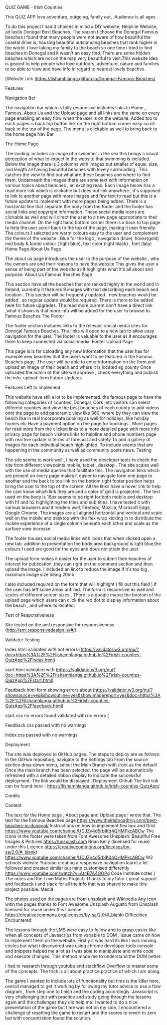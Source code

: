 QUIZ GAME - Irish Counties

This QUIZ APP love adventure, outgoing, family out, .Audience is all ages .

To do this project I had 3 choices in mind a DIY website, Helpline Website, ad lastly Donegal Best Beaches. The reason I choose the Donegal Famous beaches i found that many people were not aware of how beautiful the coastal drive is, housing beautiful outstanding beaches that rank higher in the world. I love taking my family to the beach so one time i tried to find beaches in Donegal and it wasn't an easy find. There are some hidden beaches which are not on the map very beautiful to visit.This website idea is geared to help people who love outdoors, adventure, nature and families to be able to view and have info in regard to nearest lovely beaches.

[Website Link ]https://lishamhlanga.github.io/Donegal-Famous-Beaches/

Features

Navigation Bar

The navigation bar which is fully responsive includes links to Home , Famous, About Us and the Upload page and all links are the same on every page enabling an easy flow when the user is on the website.
Added too to each pages is back top button link on the right bottom corner easy scroll back to the top of the page.
The menu is clickable as well to bring back to the home page
Nav Bar

The Home Page

The landing includes an image of a swimmer in the sea this brings a visual perception of what to expect in the website that swimming is included.
Below the image there is 3 columns with images but smaller of equal, size, and length all having beautiful beaches with lovely surrounding . This catches the view to find out what are these beaches and where to find them.
Underneath the images there are some text with information on various topics about beaches , an exciting read.
Each image below has a read more link which is clickable but does not link anywhere , it's supposed to link to another page with more images and few text to read but this is a future update to implement with more pages being added.
There is a horizontal line that separate the body from the footer and the footer has social links and copyright information. These social media icons are clickable as well and will direct the user to a new page appropriate to their media channel.
On the right hand bottom corner there is a back to top page to help the user scroll back to the top of the page, making it user friendly.
The colours I selected are warm colours easy to the user and complement the theme of the website . Blue for the logo , navigation (blue), hover{gold) mid body & footer colour ( light blue), text color (light black) , font (lato) Home Page
About Us Page

The about us page introduces the user to the purpose of the website , who the owners are and their reasons to have the website
This gives the user a sense of being part of the website as it highlights what it's all about and purpose. About Us
Famous Beaches Page

This section have all the beaches that are ranked highly in the world and in Ireland, currently it features 9 images with text describing each beach and location .
This section will be frequently updated , new beaches would be added , so regular update would be required.
There is more to be added here for future upgrades.
The read more current don't have a direct link ,what it shows is that more info will be added for the user to browse to. Famous Beaches
The Footer

The footer section includes links to the relevant social media sites for Donegal Famous Beaches. The links will open to a new tab to allow easy navigation for the user.
The footer is valuable to the user as it encourages them to keep connected via social media. Footer
Upload Page

This page is is for uploading any new information that the user has for example new beaches that the users want to be featured in the Famous Beaches page.
The user will be able to enter information on the form and upload an image of their beach and where it is located eg county
Once uploaded the admin of the site will approve , check everything and publish the info. upload-form
Future Updates

Features Left to Implement

This website have still a lot to be implemented.
the famous page to have the following
categories of counties ,Donegal, Cork ,etc
visitors can select different counties and view the best beaches of each county
to add videos onto the page
to add panoramic view like 360, where by they can view the beach like in real
Incorporate booking as well for holidays, like holiday homes etc
Have a payment option on the page for bookings .
More pages for read more from the clicked links to a more detailed page with more info
privacy page for beach visitors
links to helpline and phone numbers
page with real live update in terms of forecast and safety
To add a gallery of images for each individual beach highlighted.
To include events that are happening in the community as well as community posts news.
Testing

The site seems to work well , I have used the developer tools to check the site from different viewpoints mobile, tablet , desktop . The site scales well with the use of media queries that facilitate this. The navigation links which are present on every page makes it easier to navigate form one page to another and the back to top link on the bottom right footer position helps bring the user to the top of the screen. All the links have a hover link to help the user know which link they are and a color of gold is projected . The text used on the body is 16px seems to be right for both mobile and desktop with h1 and h2 highlighting the titles and sub titles. I have tested it with various browsers and it renders well, Firefeox, Mozilla, Microsoft Edge, Google Chrome. The images are all aligned horizontal and vertical and scale well on the mobile and desktop with the flex wrap kicking in to distribute the mobile experience of a single column beneath each other and scale as the surface view increase.

The footer houses social media links with icons that when clicked open a new tab. addition to presentation the body area background is light blue,the colours I used are good for the eyes and does not strain the user.

The upload form makes it easier for the user to submit their beaches of interest for publication ,they can right on the comment section and then upload the image. I included an link to reduce the image if it's too big , maximum image size being 20mb.

I also included required on the form that will highlight ( fill out this field ) if the user has left some areas unfilled. The form is responsive as well and scales of different screen sizes . There is a google mapat the bootom of the upload page which users can click the red dot to display information about the beach , and where its located.

Test of Responsiveness

Site tested on the amI.responsive for responsiveness (http://ami.responsivedesign.is/#/)

Validator Testing

Index.html validated with not errors (https://validator.w3.org/nu/?doc=https%3A%2F%2Flishamhlanga.github.io%2Firish-counties-QuizApp%2Findex.html)

start.html validated with (https://validator.w3.org/nu/?doc=https%3A%2F%2Flishamhlanga.github.io%2Firish-counties-QuizApp%2Fstart.html)

Feedback.html form showing errors about (https://validator.w3.org/nu/?showsource=yes&showoutline=yes&showimagereport=yes&doc=https%3A%2F%2Flishamhlanga.github.io%2Firish-counties-QuizApp%2Ffeedback.html)

start.css no errors found  validated with no errors (

Feedback.css passed with no warnings 

Index.css passed with no warnings.


Deployment

The site was deployed to GitHub pages. The steps to deploy are as follows:
In the GitHub repository, navigate to the Settings tab
From the source section drop-down menu, select the Main Branch with /root as the default
Once the main branch has been selected, the page will be automatically refreshed with a detailed ribbon display to indicate the successful deployment.
The link would be displayed . Deployment Github
The live link can be found here - https://lishamhlanga.github.io/irish-counties-QuizApp/

Credits

Content

The text for the Home page , About page and Upload page I wrote that.
The text for the Famous Beaches page https://www.theirishroadtrip.com/best-beaches-in-donegal/
Instructions on how to implement flex box and Grid https://www.youtube.com/channel/UCJZv4d5rbIKd4QHMPkcABCw
The icons in the footer were taken from Font Awesome
Unsplash: Beautiful Free Images & Pictures https://unsplash.com
Brian Kelly (licensed for reuse under this Licence https://creativecommons.org/licenses/by-sa/2.0/#_blank)
https://www.youtube.com/channel/UCJZv4d5rbIKd4QHMPkcABCw
W3 schools website
Youtube creating a responsive navigation learnt a lot followed and created similar but mine customised differently https://www.youtube.com/watch?v=At4B7A4GOPg
Code Institute notes ( The notes and the Love Maths Project)
Thanks to my tutor ( great support and feedback ) and slack for all the info that was shared to make this project possible.
Media

The photos used on the pages are from unsplash and Wikipedia Any Icon witin the pages thanks to Font Awesome
Unsplash
Augusto from Unsplash  licensed for reuse under this Licence https://creativecommons.org/licenses/by-sa/2.0/#_blank)
Difficulties Encountered

The lessons through the LMS were easy to follow and to grasp easier like when all concepts of Javascrips from variable to DOM , issue came on how to implement them on the website. Firstly it was hard its like I was moving circles but what i discovered was using chrome developer tools console and snippets helped me a lot as I was able to manipulate and write code and execute changes. This method made me to understand the DOM better.

I had to research through youtube and stackflow  Overflow to master some of the concepts. The trick is all about practice practice of which i am doing.

The game I wanted to include lots of functionality but time is the killer here, overall managed to get it working by following my tutor advice to use a flow diagram , from step one to finish and the coding accordingly.
Javascript is very challenging but with practice and  study going through the lessons again and the challenges they did help me.
I wanted to do a nice presentation of the game but time was not on my side.
I encountered a challenge of resetting the game to  restart and the scores to revert to zero but with concentration found the solution.